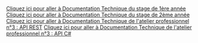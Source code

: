 [Cliquez ici pour aller à Documentation Technique du stage de 1ère année](../DocTechniqueStage1/package-summary.html)
[Cliquez ici pour aller à Documentation Technique du stage de 2ème année](../DocTechniqueStage2/index.html)
[Cliquez ici pour aller à Documentation Technique de l'atelier professionnel n°3 : API REST](../DocTechniqueAP3/API_REST/index.html)
[Cliquez ici pour aller à Documentation Technique de l'atelier professionnel n°3 : API C#](../DocTechniqueAP3/API_C#/html/index.html)



